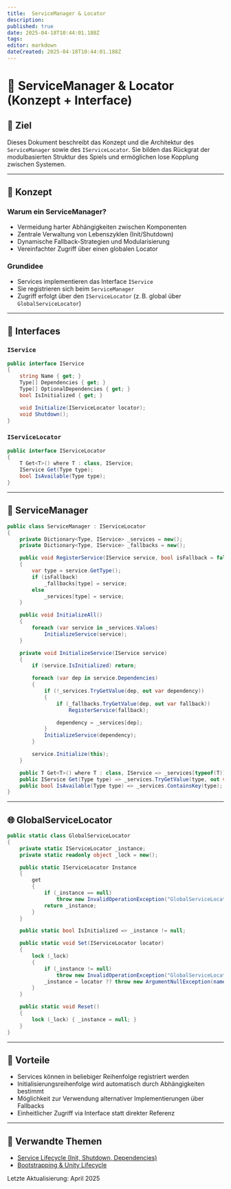 ```yaml
---
title:  ServiceManager & Locator
description: 
published: true
date: 2025-04-18T10:44:01.188Z
tags: 
editor: markdown
dateCreated: 2025-04-18T10:44:01.188Z
---
```


# 🧭 ServiceManager & Locator (Konzept + Interface)

## 🎯 Ziel
Dieses Dokument beschreibt das Konzept und die Architektur des `ServiceManager` sowie des `IServiceLocator`. Sie bilden das Rückgrat der modulbasierten Struktur des Spiels und ermöglichen lose Kopplung zwischen Systemen.

---

## 🧩 Konzept

### Warum ein ServiceManager?
- Vermeidung harter Abhängigkeiten zwischen Komponenten
- Zentrale Verwaltung von Lebenszyklen (Init/Shutdown)
- Dynamische Fallback-Strategien und Modularisierung
- Vereinfachter Zugriff über einen globalen Locator

### Grundidee
- Services implementieren das Interface `IService`
- Sie registrieren sich beim `ServiceManager`
- Zugriff erfolgt über den `IServiceLocator` (z. B. global über `GlobalServiceLocator`)

---

## 🧱 Interfaces

### `IService`
```csharp
public interface IService
{
    string Name { get; }
    Type[] Dependencies { get; }
    Type[] OptionalDependencies { get; }
    bool IsInitialized { get; }

    void Initialize(IServiceLocator locator);
    void Shutdown();
}
```

### `IServiceLocator`
```csharp
public interface IServiceLocator
{
    T Get<T>() where T : class, IService;
    IService Get(Type type);
    bool IsAvailable(Type type);
}
```

---

## 🧰 ServiceManager
```csharp
public class ServiceManager : IServiceLocator
{
    private Dictionary<Type, IService> _services = new();
    private Dictionary<Type, IService> _fallbacks = new();

    public void RegisterService(IService service, bool isFallback = false)
    {
        var type = service.GetType();
        if (isFallback)
            _fallbacks[type] = service;
        else
            _services[type] = service;
    }

    public void InitializeAll()
    {
        foreach (var service in _services.Values)
            InitializeService(service);
    }

    private void InitializeService(IService service)
    {
        if (service.IsInitialized) return;

        foreach (var dep in service.Dependencies)
        {
            if (!_services.TryGetValue(dep, out var dependency))
            {
                if (_fallbacks.TryGetValue(dep, out var fallback))
                    RegisterService(fallback);

                dependency = _services[dep];
            }
            InitializeService(dependency);
        }

        service.Initialize(this);
    }

    public T Get<T>() where T : class, IService => _services[typeof(T)] as T;
    public IService Get(Type type) => _services.TryGetValue(type, out var s) ? s : null;
    public bool IsAvailable(Type type) => _services.ContainsKey(type);
}
```

---

## 🌐 GlobalServiceLocator
```csharp
public static class GlobalServiceLocator
{
    private static IServiceLocator _instance;
    private static readonly object _lock = new();

    public static IServiceLocator Instance
    {
        get
        {
            if (_instance == null)
                throw new InvalidOperationException("GlobalServiceLocator was not initialized.");
            return _instance;
        }
    }

    public static bool IsInitialized => _instance != null;

    public static void Set(IServiceLocator locator)
    {
        lock (_lock)
        {
            if (_instance != null)
                throw new InvalidOperationException("GlobalServiceLocator is already initialized.");
            _instance = locator ?? throw new ArgumentNullException(nameof(locator));
        }
    }

    public static void Reset()
    {
        lock (_lock) { _instance = null; }
    }
}
```

---

## 📎 Vorteile
- Services können in beliebiger Reihenfolge registriert werden
- Initialisierungsreihenfolge wird automatisch durch Abhängigkeiten bestimmt
- Möglichkeit zur Verwendung alternativer Implementierungen über Fallbacks
- Einheitlicher Zugriff via Interface statt direkter Referenz

---

## 🔗 Verwandte Themen
- [Service Lifecycle (Init, Shutdown, Dependencies)](Service-Lifecycle.md)
- [Bootstrapping & Unity Lifecycle](Bootstrapping-unity-lifecycle.md)

Letzte Aktualisierung: April 2025

